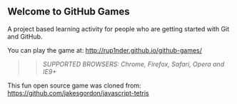 ## Welcome to GitHub Games

A project based learning activity for people who are getting started with Git and GitHub.

You can play the game at: http://rup1nder.github.io/github-games/

>> _*SUPPORTED BROWSERS*: Chrome, Firefox, Safari, Opera and IE9+_

This fun open source game was cloned from: https://github.com/jakesgordon/javascript-tetris
